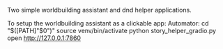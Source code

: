 Two simple worldbuilding assistant and dnd helper applications.

To setup the worldbuilding assistant as a clickable app: 
Automator: 
cd "$([PATH]"$0")"
source venv/bin/activate
python story_helper_gradio.py
open http://127.0.0.1:7860